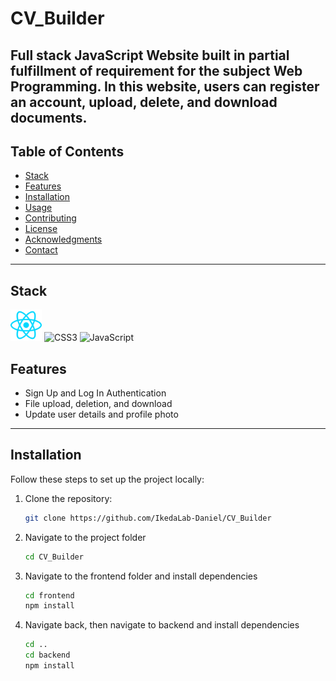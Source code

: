 # CV_Builder

Full stack JavaScript Website built in partial fulfillment of requirement for the subject Web Programming.
In this website, users can register an account, upload, delete, and download documents.
---

## Table of Contents
- [Stack](#Stack)
- [Features](#features)
- [Installation](#installation)
- [Usage](#usage)
- [Contributing](#contributing)
- [License](#license)
- [Acknowledgments](#acknowledgments)
- [Contact](#contact)

---

## Stack
<p>
  <img src="frontend/src/assets/react.svg" alt=React" width="50" height="50" />
  <img src="https://cdn-icons-png.flaticon.com/512/732/732190.png" alt="CSS3" width="50" height="50" />
  <img src="https://cdn-icons-png.flaticon.com/512/5968/5968292.png" alt="JavaScript" width="50" height="50" />
</p>



## Features

- Sign Up and Log In Authentication
- File upload, deletion, and download
- Update user details and profile photo

---

## Installation

Follow these steps to set up the project locally:

1. Clone the repository:
   ```bash
   git clone https://github.com/IkedaLab-Daniel/CV_Builder
    ```
2. Navigate to the project folder
    ```bash
    cd CV_Builder
    ```
3. Navigate to the frontend folder and install dependencies
    ```bash
    cd frontend
    npm install
    ```

4. Navigate back, then navigate to backend and install dependencies
    ```bash
    cd ..
    cd backend
    npm install
    ```


